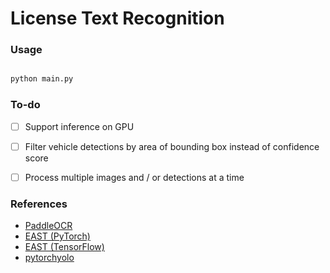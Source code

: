 # License Text Recognition

### Usage

```python

python main.py 

```

### To-do

- [ ] Support inference on GPU
- [ ] Filter vehicle detections by area of bounding box instead of confidence score
- [ ] Process multiple images and / or detections at a time


### References

- [PaddleOCR](https://github.com/PaddlePaddle/PaddleOCR)
- [EAST (PyTorch)](https://github.com/SakuraRiven/EAST)
- [EAST (TensorFlow)](https://github.com/argman/EAST)
- [pytorchyolo](https://github.com/eriklindernoren/PyTorch-YOLOv3)
